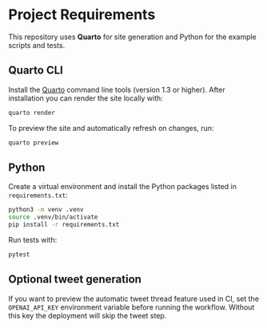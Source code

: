 # Project Requirements

This repository uses **Quarto** for site generation and Python for the example scripts and tests.

## Quarto CLI

Install the [Quarto](https://quarto.org/docs/get-started/) command line tools (version 1.3 or higher). After installation you can render the site locally with:

```bash
quarto render
```

To preview the site and automatically refresh on changes, run:

```bash
quarto preview
```

## Python

Create a virtual environment and install the Python packages listed in `requirements.txt`:

```bash
python3 -m venv .venv
source .venv/bin/activate
pip install -r requirements.txt
```

Run tests with:

```bash
pytest
```

## Optional tweet generation

If you want to preview the automatic tweet thread feature used in CI,
set the `OPENAI_API_KEY` environment variable before running the
workflow. Without this key the deployment will skip the tweet step.

